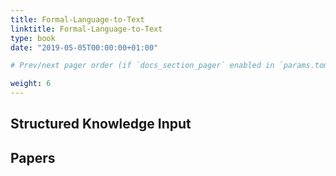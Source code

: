 ```yaml
---
title: Formal-Language-to-Text
linktitle: Formal-Language-to-Text
type: book
date: "2019-05-05T00:00:00+01:00"

# Prev/next pager order (if `docs_section_pager` enabled in `params.toml`)

weight: 6
---
```


## Structured Knowledge Input


## Papers

